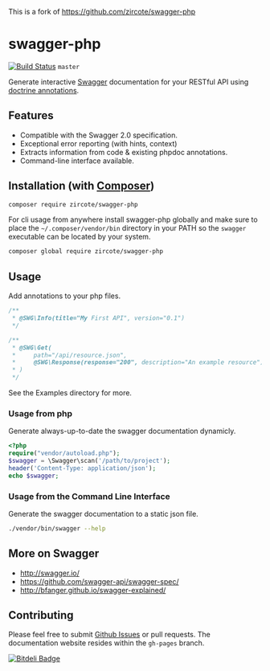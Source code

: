 This is a fork of https://github.com/zircote/swagger-php

# swagger-php

[![Build Status](https://api.travis-ci.org/zircote/swagger-php.png?branch=master)](http://travis-ci.org/zircote/swagger-php) `master`

Generate interactive [Swagger](http://swagger.io) documentation for your RESTful API using [doctrine annotations](http://doctrine-common.readthedocs.org/en/latest/reference/annotations.html).

## Features

 - Compatible with the Swagger 2.0 specification.
 - Exceptional error reporting (with hints, context)
 - Extracts information from code & existing phpdoc annotations.
 - Command-line interface available.

## Installation (with [Composer](http://composer.org))

```sh
composer require zircote/swagger-php
```

For cli usage from anywhere install swagger-php globally and make sure to place the `~/.composer/vendor/bin` directory in your PATH so the `swagger` executable can be located by your system.

```sh
composer global require zircote/swagger-php
```

## Usage

Add annotations to your php files.
```php
/**
 * @SWG\Info(title="My First API", version="0.1")
 */

/**
 * @SWG\Get(
 *     path="/api/resource.json",
 *     @SWG\Response(response="200", description="An example resource")
 * )
 */
```
See the Examples directory for more.

### Usage from php

Generate always-up-to-date the swagger documentation dynamicly.

```php
<?php
require("vendor/autoload.php");
$swagger = \Swagger\scan('/path/to/project');
header('Content-Type: application/json');
echo $swagger;
```
### Usage from the Command Line Interface

Generate the swagger documentation to a static json file.

```sh
./vendor/bin/swagger --help
```

## More on Swagger

  * http://swagger.io/
  * https://github.com/swagger-api/swagger-spec/
  * http://bfanger.github.io/swagger-explained/

## Contributing

Please feel free to submit [Github Issues](https://github.com/zircote/swagger-php/issues) or pull requests.
The documentation website resides within the `gh-pages` branch.

[![Bitdeli Badge](https://d2weczhvl823v0.cloudfront.net/zircote/swagger-php/trend.png)](https://bitdeli.com/free "Bitdeli Badge")
